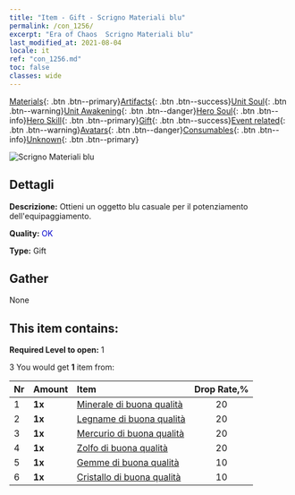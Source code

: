 ```yaml
---
title: "Item - Gift - Scrigno Materiali blu"
permalink: /con_1256/
excerpt: "Era of Chaos  Scrigno Materiali blu"
last_modified_at: 2021-08-04
locale: it
ref: "con_1256.md"
toc: false
classes: wide
---
```

 [Materials](/ItemsIT/){: .btn .btn--primary}[Artifacts](/ItemsIT/Artifacts/){: .btn .btn--success}[Unit Soul](/ItemsIT/UnitSoul/){: .btn .btn--warning}[Unit Awakening](/ItemsIT/UnitAwakening/){: .btn .btn--danger}[Hero Soul](/ItemsIT/HeroSoul/){: .btn .btn--info}[Hero Skill](/ItemsIT/HeroSkill/){: .btn .btn--primary}[Gift](/ItemsIT/Gift/){: .btn .btn--success}[Event related](/ItemsIT/Events/){: .btn .btn--warning}[Avatars](/ItemsIT/Avatars/){: .btn .btn--danger}[Consumables](/ItemsIT/Consumables/){: .btn .btn--info}[Unknown](/ItemsIT/Unknown/){: .btn .btn--primary}

 ![Scrigno Materiali blu](/images/t/i_304002.png)

## Dettagli
 **Descrizione:** Ottieni un oggetto blu casuale per il potenziamento dell'equipaggiamento.

 **Quality:** <span style="color: #0000CD">OK</span>

 **Type:** Gift

## Gather

  None

## This item contains:

 **Required Level to open:** 1

 3 You would get **1** item  from:

  | Nr | Amount |     Item    | Drop Rate,% |
  |:---|:-------|:------------|:---------:|
  | 1 |  **1x** | [Minerale di buona qualità](/ItemsIT/mat_12/) | 20 | 
  | 2 |  **1x** | [Legname di buona qualità](/ItemsIT/mat_13/) | 20 | 
  | 3 |  **1x** | [Mercurio di buona qualità](/ItemsIT/mat_14/) | 20 | 
  | 4 |  **1x** | [Zolfo di buona qualità](/ItemsIT/mat_15/) | 20 | 
  | 5 |  **1x** | [Gemme di buona qualità](/ItemsIT/mat_16/) | 10 | 
  | 6 |  **1x** | [Cristallo di buona qualità](/ItemsIT/mat_17/) | 10 | 
